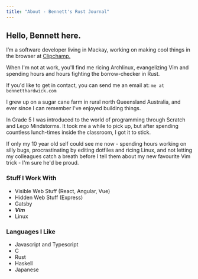 ```yaml
---
title: "About - Bennett's Rust Journal"
---
```


## Hello, Bennett here.

I’m a software developer living in Mackay, working on making cool things
in the browser at [Clipchamp.](https://clipchamp.com)

When I'm not at work, you'll find me ricing Archlinux, evangelizing Vim and spending hours and hours fighting the borrow-checker in Rust.

If you'd like to get in contact, you can send me an email at: `me at bennetthardwick.com`

I grew up on a sugar cane farm in rural north Queensland Australia, and ever since I can remember I've enjoyed building things.

In Grade 5 I was introduced to the world of programming through Scratch and Lego Mindstorms.
It took me a while to pick up, but after spending countless lunch-times inside the classroom, I got it to stick.

If only my 10 year old self could see me now - spending hours working on silly bugs, procrastinating by editing dotfiles and ricing Linux, and not letting my colleagues catch a breath before I tell them about my new favourite Vim trick - I'm sure he'd be proud.

### Stuff I Work With

- Visible Web Stuff (React, Angular, Vue)
- Hidden Web Stuff (Express)
- Gatsby
- _**Vim**_
- Linux

### Languages I Like

- Javascript and Typescript
- C
- Rust
- Haskell
- Japanese
